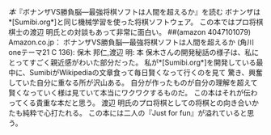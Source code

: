*本*『ボナンザVS勝負脳―最強将棋ソフトは人間を超えるか』を読む
ボナンザは*[Sumibi.org*]と同じ機械学習を使った将棋ソフトウェア。
この本ではプロ将棋棋士の渡辺 明氏との対談もあって非常に面白い。
##(amazon 4047101079)  Amazon.co.jp： ボナンザVS勝負脳―最強将棋ソフトは人間を超えるか (角川oneテーマ21 C 136): 保木 邦仁,渡辺 明: 本
保木さんの開発秘話の様子は、私にとってすごく親近感がわいた部分だった。
私が*[Sumibi.org*]を開発している最中に、SumibiがWikipediaの文章食って毎日賢くなって行くのを見て
驚き、興奮していた自分に重なる所が沢山ある。
自分が作ったものが自分の理解を超えて賢くなっていく様は見ていて本当にワクワクするものだ。
この本はそれが伝わってくる貴重な本だと思う。
渡辺 明氏のプロ将棋としての将棋との向き合いかたも純粋で心打たれる。
この本には二人の『Just for fun』が溢れていると思う。
